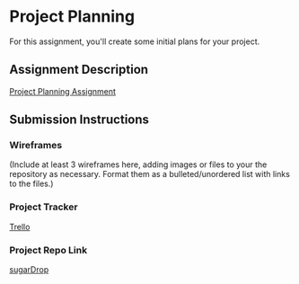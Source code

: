 # Project Planning
For this assignment, you'll create some initial plans for your project.

## Assignment Description
[Project Planning Assignment](https://education.launchcode.org/liftoff/assignments/planning/)

## Submission Instructions

### Wireframes

(Include at least 3 wireframes here, adding images or files to your the repository as necessary. Format them as a bulleted/unordered list with links to the files.)

### Project Tracker
[Trello](https://trello.com/invite/b/OKwgx1Ki/696b31a4add355760c256061d032dc9a/liftoff-agile-board)

### Project Repo Link
[sugarDrop](https://github.com/heympace/sugarDrop)
